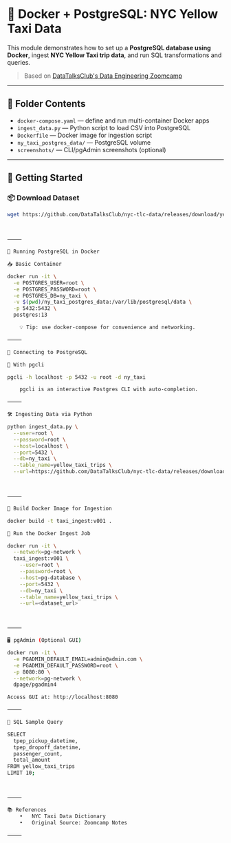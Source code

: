 
# 🐳 Docker + PostgreSQL: NYC Yellow Taxi Data

This module demonstrates how to set up a **PostgreSQL database using Docker**, ingest **NYC Yellow Taxi trip data**, and run SQL transformations and queries.

> Based on [DataTalksClub's Data Engineering Zoomcamp](https://github.com/DataTalksClub/data-engineering-zoomcamp)

---

## 📁 Folder Contents

- `docker-compose.yaml` — define and run multi-container Docker apps
- `ingest_data.py` — Python script to load CSV into PostgreSQL
- `Dockerfile` — Docker image for ingestion script
- `ny_taxi_postgres_data/` — PostgreSQL volume
- `screenshots/` — CLI/pgAdmin screenshots (optional)

---

## 🚀 Getting Started

### 📦 Download Dataset

```bash
wget https://github.com/DataTalksClub/nyc-tlc-data/releases/download/yellow/yellow_tripdata_2021-01.csv.gz



⸻

🐘 Running PostgreSQL in Docker

📥 Basic Container

docker run -it \
  -e POSTGRES_USER=root \
  -e POSTGRES_PASSWORD=root \
  -e POSTGRES_DB=ny_taxi \
  -v $(pwd)/ny_taxi_postgres_data:/var/lib/postgresql/data \
  -p 5432:5432 \
  postgres:13

	💡 Tip: use docker-compose for convenience and networking.

⸻

🧪 Connecting to PostgreSQL

🔧 With pgcli

pgcli -h localhost -p 5432 -u root -d ny_taxi

	pgcli is an interactive Postgres CLI with auto-completion.

⸻

🛠️ Ingesting Data via Python

python ingest_data.py \
  --user=root \
  --password=root \
  --host=localhost \
  --port=5432 \
  --db=ny_taxi \
  --table_name=yellow_taxi_trips \
  --url=https://github.com/DataTalksClub/nyc-tlc-data/releases/download/yellow/yellow_tripdata_2021-01.csv.gz



⸻

🐳 Build Docker Image for Ingestion

docker build -t taxi_ingest:v001 .

🚚 Run the Docker Ingest Job

docker run -it \
  --network=pg-network \
  taxi_ingest:v001 \
    --user=root \
    --password=root \
    --host=pg-database \
    --port=5432 \
    --db=ny_taxi \
    --table_name=yellow_taxi_trips \
    --url=<dataset_url>



⸻

🖥️ pgAdmin (Optional GUI)

docker run -it \
  -e PGADMIN_DEFAULT_EMAIL=admin@admin.com \
  -e PGADMIN_DEFAULT_PASSWORD=root \
  -p 8080:80 \
  --network=pg-network \
  dpage/pgadmin4

Access GUI at: http://localhost:8080

⸻

🧠 SQL Sample Query

SELECT
  tpep_pickup_datetime,
  tpep_dropoff_datetime,
  passenger_count,
  total_amount
FROM yellow_taxi_trips
LIMIT 10;



⸻

📚 References
	•	NYC Taxi Data Dictionary
	•	Original Source: Zoomcamp Notes

⸻
